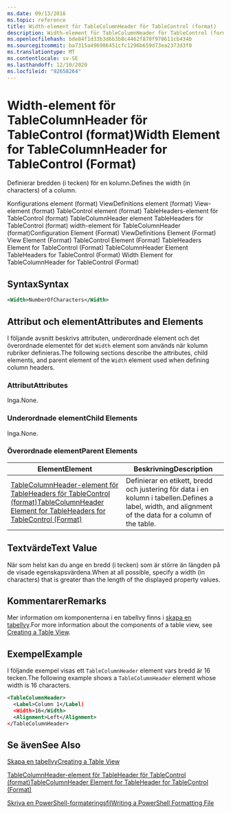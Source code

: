 ```yaml
---
ms.date: 09/13/2016
ms.topic: reference
title: Width-element för TableColumnHeader för TableControl (format)
description: Width-element för TableColumnHeader för TableControl (format)
ms.openlocfilehash: bde84f1d33b3d6b3b8c4462f870f978611cb434b
ms.sourcegitcommit: ba7315a496986451cfc1296b659d73ea2373d3f0
ms.translationtype: MT
ms.contentlocale: sv-SE
ms.lasthandoff: 12/10/2020
ms.locfileid: "92658264"
---
```

# <a name="width-element-for-tablecolumnheader-for-tablecontrol-format"></a><span data-ttu-id="f4a9c-103">Width-element för TableColumnHeader för TableControl (format)</span><span class="sxs-lookup"><span data-stu-id="f4a9c-103">Width Element for TableColumnHeader for TableControl (Format)</span></span>

<span data-ttu-id="f4a9c-104">Definierar bredden (i tecken) för en kolumn.</span><span class="sxs-lookup"><span data-stu-id="f4a9c-104">Defines the width (in characters) of a column.</span></span>

<span data-ttu-id="f4a9c-105">Konfigurations element (format) ViewDefinitions element (format) View-element (format) TableControl element (format) TableHeaders-element för TableControl (format) TableColumnHeader element TableHeaders för TableControl (format) width-element för TableColumnHeader (format)</span><span class="sxs-lookup"><span data-stu-id="f4a9c-105">Configuration Element (Format) ViewDefinitions Element (Format) View Element (Format) TableControl Element (Format) TableHeaders Element for TableControl (Format) TableColumnHeader Element TableHeaders for TableControl (Format) Width Element for TableColumnHeader for TableControl (Format)</span></span>

## <a name="syntax"></a><span data-ttu-id="f4a9c-106">Syntax</span><span class="sxs-lookup"><span data-stu-id="f4a9c-106">Syntax</span></span>

```xml
<Width>NumberOfCharacters</Width>
```

## <a name="attributes-and-elements"></a><span data-ttu-id="f4a9c-107">Attribut och element</span><span class="sxs-lookup"><span data-stu-id="f4a9c-107">Attributes and Elements</span></span>

<span data-ttu-id="f4a9c-108">I följande avsnitt beskrivs attributen, underordnade element och det överordnade elementet för det `Width` element som används när kolumn rubriker definieras.</span><span class="sxs-lookup"><span data-stu-id="f4a9c-108">The following sections describe the attributes, child elements, and parent element of the `Width` element used when defining column headers.</span></span>

### <a name="attributes"></a><span data-ttu-id="f4a9c-109">Attribut</span><span class="sxs-lookup"><span data-stu-id="f4a9c-109">Attributes</span></span>

<span data-ttu-id="f4a9c-110">Inga.</span><span class="sxs-lookup"><span data-stu-id="f4a9c-110">None.</span></span>

### <a name="child-elements"></a><span data-ttu-id="f4a9c-111">Underordnade element</span><span class="sxs-lookup"><span data-stu-id="f4a9c-111">Child Elements</span></span>

<span data-ttu-id="f4a9c-112">Inga.</span><span class="sxs-lookup"><span data-stu-id="f4a9c-112">None.</span></span>

### <a name="parent-elements"></a><span data-ttu-id="f4a9c-113">Överordnade element</span><span class="sxs-lookup"><span data-stu-id="f4a9c-113">Parent Elements</span></span>

|<span data-ttu-id="f4a9c-114">Element</span><span class="sxs-lookup"><span data-stu-id="f4a9c-114">Element</span></span>|<span data-ttu-id="f4a9c-115">Beskrivning</span><span class="sxs-lookup"><span data-stu-id="f4a9c-115">Description</span></span>|
|-------------|-----------------|
|[<span data-ttu-id="f4a9c-116">TableColumnHeader-element för TableHeaders för TableControl (format)</span><span class="sxs-lookup"><span data-stu-id="f4a9c-116">TableColumnHeader Element for TableHeaders for TableControl (Format)</span></span>](./tablecolumnheader-element-format.md)|<span data-ttu-id="f4a9c-117">Definierar en etikett, bredd och justering för data i en kolumn i tabellen.</span><span class="sxs-lookup"><span data-stu-id="f4a9c-117">Defines a label, width, and alignment of the data for a column of the table.</span></span>|

## <a name="text-value"></a><span data-ttu-id="f4a9c-118">Textvärde</span><span class="sxs-lookup"><span data-stu-id="f4a9c-118">Text Value</span></span>

<span data-ttu-id="f4a9c-119">När som helst kan du ange en bredd (i tecken) som är större än längden på de visade egenskapsvärdena.</span><span class="sxs-lookup"><span data-stu-id="f4a9c-119">When at all possible, specify a width (in characters) that is greater than the length of the displayed property values.</span></span>

## <a name="remarks"></a><span data-ttu-id="f4a9c-120">Kommentarer</span><span class="sxs-lookup"><span data-stu-id="f4a9c-120">Remarks</span></span>

<span data-ttu-id="f4a9c-121">Mer information om komponenterna i en tabellvy finns i [skapa en tabellvy](./creating-a-table-view.md).</span><span class="sxs-lookup"><span data-stu-id="f4a9c-121">For more information about the components of a table view, see [Creating a Table View](./creating-a-table-view.md).</span></span>

## <a name="example"></a><span data-ttu-id="f4a9c-122">Exempel</span><span class="sxs-lookup"><span data-stu-id="f4a9c-122">Example</span></span>

<span data-ttu-id="f4a9c-123">I följande exempel visas ett `TableColumnHeader` element vars bredd är 16 tecken.</span><span class="sxs-lookup"><span data-stu-id="f4a9c-123">The following example shows a `TableColumnHeader` element whose width is 16 characters.</span></span>

```xml
<TableColumnHeader>
  <Label>Column 1</Label)
  <Width>16</Width>
  <Alignment>Left</Alignment>
</TableColumnHeader>
```

## <a name="see-also"></a><span data-ttu-id="f4a9c-124">Se även</span><span class="sxs-lookup"><span data-stu-id="f4a9c-124">See Also</span></span>

[<span data-ttu-id="f4a9c-125">Skapa en tabellvy</span><span class="sxs-lookup"><span data-stu-id="f4a9c-125">Creating a Table View</span></span>](./creating-a-table-view.md)

[<span data-ttu-id="f4a9c-126">TableColumnHeader-element för TableHeader för TableControl (format)</span><span class="sxs-lookup"><span data-stu-id="f4a9c-126">TableColumnHeader Element for TableHeader for TableControl (Format)</span></span>](./tablecolumnheader-element-format.md)

[<span data-ttu-id="f4a9c-127">Skriva en PowerShell-formateringsfil</span><span class="sxs-lookup"><span data-stu-id="f4a9c-127">Writing a PowerShell Formatting File</span></span>](./writing-a-powershell-formatting-file.md)
